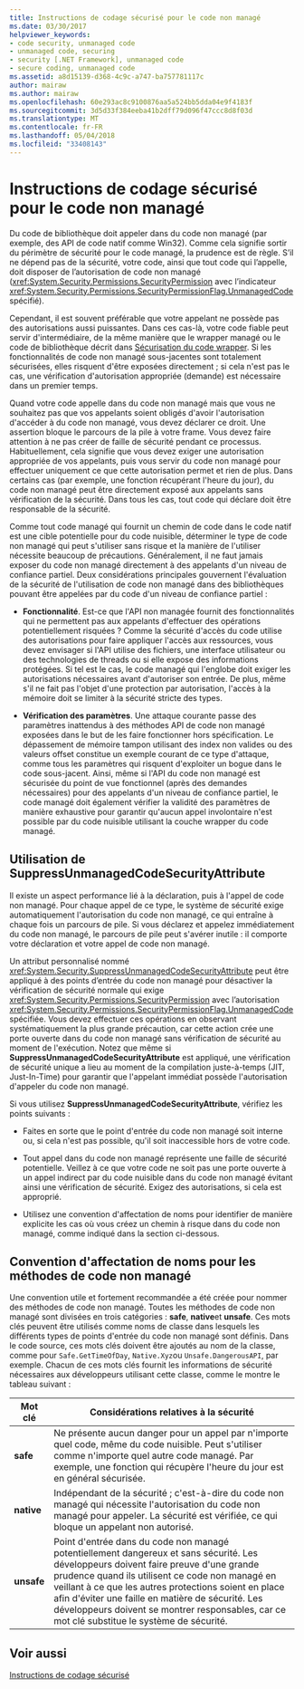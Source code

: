 ```yaml
---
title: Instructions de codage sécurisé pour le code non managé
ms.date: 03/30/2017
helpviewer_keywords:
- code security, unmanaged code
- unmanaged code, securing
- security [.NET Framework], unmanaged code
- secure coding, unmanaged code
ms.assetid: a8d15139-d368-4c9c-a747-ba757781117c
author: mairaw
ms.author: mairaw
ms.openlocfilehash: 60e293ac8c9100876aa5a524bb5dda04e9f4183f
ms.sourcegitcommit: 3d5d33f384eeba41b2dff79d096f47ccc8d8f03d
ms.translationtype: MT
ms.contentlocale: fr-FR
ms.lasthandoff: 05/04/2018
ms.locfileid: "33408143"
---
```

# <a name="secure-coding-guidelines-for-unmanaged-code"></a>Instructions de codage sécurisé pour le code non managé
Du code de bibliothèque doit appeler dans du code non managé (par exemple, des API de code natif comme Win32). Comme cela signifie sortir du périmètre de sécurité pour le code managé, la prudence est de règle. S’il ne dépend pas de la sécurité, votre code, ainsi que tout code qui l’appelle, doit disposer de l’autorisation de code non managé (<xref:System.Security.Permissions.SecurityPermission> avec l’indicateur <xref:System.Security.Permissions.SecurityPermissionFlag.UnmanagedCode> spécifié).  
  
 Cependant, il est souvent préférable que votre appelant ne possède pas des autorisations aussi puissantes. Dans ces cas-là, votre code fiable peut servir d'intermédiaire, de la même manière que le wrapper managé ou le code de bibliothèque décrit dans [Sécurisation du code wrapper](../../../docs/framework/misc/securing-wrapper-code.md). Si les fonctionnalités de code non managé sous-jacentes sont totalement sécurisées, elles risquent d'être exposées directement ; si cela n'est pas le cas, une vérification d'autorisation appropriée (demande) est nécessaire dans un premier temps.  
  
 Quand votre code appelle dans du code non managé mais que vous ne souhaitez pas que vos appelants soient obligés d'avoir l'autorisation d'accéder à du code non managé, vous devez déclarer ce droit. Une assertion bloque le parcours de la pile à votre frame. Vous devez faire attention à ne pas créer de faille de sécurité pendant ce processus. Habituellement, cela signifie que vous devez exiger une autorisation appropriée de vos appelants, puis vous servir du code non managé pour effectuer uniquement ce que cette autorisation permet et rien de plus. Dans certains cas (par exemple, une fonction récupérant l'heure du jour), du code non managé peut être directement exposé aux appelants sans vérification de la sécurité. Dans tous les cas, tout code qui déclare doit être responsable de la sécurité.  
  
 Comme tout code managé qui fournit un chemin de code dans le code natif est une cible potentielle pour du code nuisible, déterminer le type de code non managé qui peut s'utiliser sans risque et la manière de l'utiliser nécessite beaucoup de précautions. Généralement, il ne faut jamais exposer du code non managé directement à des appelants d'un niveau de confiance partiel. Deux considérations principales gouvernent l'évaluation de la sécurité de l'utilisation de code non managé dans des bibliothèques pouvant être appelées par du code d'un niveau de confiance partiel :  
  
-   **Fonctionnalité**. Est-ce que l'API non managée fournit des fonctionnalités qui ne permettent pas aux appelants d'effectuer des opérations potentiellement risquées ? Comme la sécurité d'accès du code utilise des autorisations pour faire appliquer l'accès aux ressources, vous devez envisager si l'API utilise des fichiers, une interface utilisateur ou des technologies de threads ou si elle expose des informations protégées. Si tel est le cas, le code managé qui l'englobe doit exiger les autorisations nécessaires avant d'autoriser son entrée. De plus, même s'il ne fait pas l'objet d'une protection par autorisation, l'accès à la mémoire doit se limiter à la sécurité stricte des types.  
  
-   **Vérification des paramètres**. Une attaque courante passe des paramètres inattendus à des méthodes API de code non managé exposées dans le but de les faire fonctionner hors spécification. Le dépassement de mémoire tampon utilisant des index non valides ou des valeurs offset constitue un exemple courant de ce type d'attaque, comme tous les paramètres qui risquent d'exploiter un bogue dans le code sous-jacent. Ainsi, même si l'API du code non managé est sécurisée du point de vue fonctionnel (après des demandes nécessaires) pour des appelants d'un niveau de confiance partiel, le code managé doit également vérifier la validité des paramètres de manière exhaustive pour garantir qu'aucun appel involontaire n'est possible par du code nuisible utilisant la couche wrapper du code managé.  
  
## <a name="using-suppressunmanagedcodesecurityattribute"></a>Utilisation de SuppressUnmanagedCodeSecurityAttribute  
 Il existe un aspect performance lié à la déclaration, puis à l'appel de code non managé. Pour chaque appel de ce type, le système de sécurité exige automatiquement l'autorisation du code non managé, ce qui entraîne à chaque fois un parcours de pile. Si vous déclarez et appelez immédiatement du code non managé, le parcours de pile peut s'avérer inutile : il comporte votre déclaration et votre appel de code non managé.  
  
 Un attribut personnalisé nommé <xref:System.Security.SuppressUnmanagedCodeSecurityAttribute> peut être appliqué à des points d’entrée du code non managé pour désactiver la vérification de sécurité normale qui exige <xref:System.Security.Permissions.SecurityPermission> avec l’autorisation <xref:System.Security.Permissions.SecurityPermissionFlag.UnmanagedCode> spécifiée. Vous devez effectuer ces opérations en observant systématiquement la plus grande précaution, car cette action crée une porte ouverte dans du code non managé sans vérification de sécurité au moment de l'exécution. Notez que même si **SuppressUnmanagedCodeSecurityAttribute** est appliqué, une vérification de sécurité unique a lieu au moment de la compilation juste-à-temps (JIT, Just-In-Time) pour garantir que l'appelant immédiat possède l'autorisation d'appeler du code non managé.  
  
 Si vous utilisez **SuppressUnmanagedCodeSecurityAttribute**, vérifiez les points suivants :  
  
-   Faites en sorte que le point d'entrée du code non managé soit interne ou, si cela n'est pas possible, qu'il soit inaccessible hors de votre code.  
  
-   Tout appel dans du code non managé représente une faille de sécurité potentielle. Veillez à ce que votre code ne soit pas une porte ouverte à un appel indirect par du code nuisible dans du code non managé évitant ainsi une vérification de sécurité. Exigez des autorisations, si cela est approprié.  
  
-   Utilisez une convention d'affectation de noms pour identifier de manière explicite les cas où vous créez un chemin à risque dans du code non managé, comme indiqué dans la section ci-dessous.  
  
## <a name="naming-convention-for-unmanaged-code-methods"></a>Convention d'affectation de noms pour les méthodes de code non managé  
 Une convention utile et fortement recommandée a été créée pour nommer des méthodes de code non managé. Toutes les méthodes de code non managé sont divisées en trois catégories : **safe**, **native**et **unsafe**. Ces mots clés peuvent être utilisés comme noms de classe dans lesquels les différents types de points d'entrée du code non managé sont définis. Dans le code source, ces mots clés doivent être ajoutés au nom de la classe, comme pour `Safe.GetTimeOfDay`, `Native.Xyz`ou `Unsafe.DangerousAPI`, par exemple. Chacun de ces mots clés fournit les informations de sécurité nécessaires aux développeurs utilisant cette classe, comme le montre le tableau suivant :  
  
|Mot clé|Considérations relatives à la sécurité|  
|-------------|-----------------------------|  
|**safe**|Ne présente aucun danger pour un appel par n'importe quel code, même du code nuisible. Peut s'utiliser comme n'importe quel autre code managé. Par exemple, une fonction qui récupère l'heure du jour est en général sécurisée.|  
|**native**|Indépendant de la sécurité ; c'est-à-dire du code non managé qui nécessite l'autorisation du code non managé pour appeler. La sécurité est vérifiée, ce qui bloque un appelant non autorisé.|  
|**unsafe**|Point d'entrée dans du code non managé potentiellement dangereux et sans sécurité. Les développeurs doivent faire preuve d'une grande prudence quand ils utilisent ce code non managé en veillant à ce que les autres protections soient en place afin d'éviter une faille en matière de sécurité. Les développeurs doivent se montrer responsables, car ce mot clé substitue le système de sécurité.|  
  
## <a name="see-also"></a>Voir aussi  
 [Instructions de codage sécurisé](../../../docs/standard/security/secure-coding-guidelines.md)

